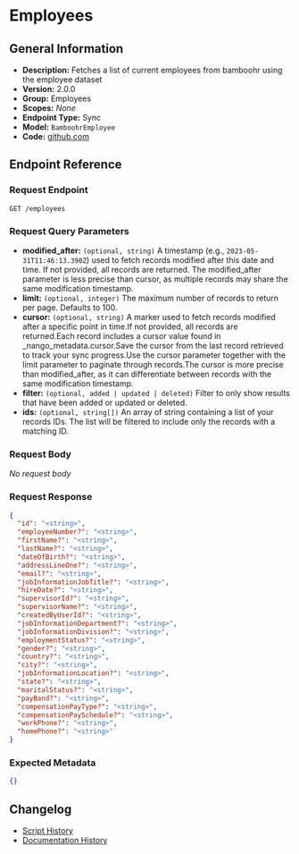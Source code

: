 <!-- BEGIN GENERATED CONTENT -->
# Employees

## General Information

- **Description:** Fetches a list of current employees from bamboohr using the employee dataset
- **Version:** 2.0.0
- **Group:** Employees
- **Scopes:** _None_
- **Endpoint Type:** Sync
- **Model:** `BamboohrEmployee`
- **Code:** [github.com](https://github.com/NangoHQ/integration-templates/tree/main/integrations/bamboohr-basic/syncs/employees.ts)


## Endpoint Reference

### Request Endpoint

`GET /employees`

### Request Query Parameters

- **modified_after:** `(optional, string)` A timestamp (e.g., `2023-05-31T11:46:13.390Z`) used to fetch records modified after this date and time. If not provided, all records are returned. The modified_after parameter is less precise than cursor, as multiple records may share the same modification timestamp.
- **limit:** `(optional, integer)` The maximum number of records to return per page. Defaults to 100.
- **cursor:** `(optional, string)` A marker used to fetch records modified after a specific point in time.If not provided, all records are returned.Each record includes a cursor value found in _nango_metadata.cursor.Save the cursor from the last record retrieved to track your sync progress.Use the cursor parameter together with the limit parameter to paginate through records.The cursor is more precise than modified_after, as it can differentiate between records with the same modification timestamp.
- **filter:** `(optional, added | updated | deleted)` Filter to only show results that have been added or updated or deleted.
- **ids:** `(optional, string[])` An array of string containing a list of your records IDs. The list will be filtered to include only the records with a matching ID.

### Request Body

_No request body_

### Request Response

```json
{
  "id": "<string>",
  "employeeNumber?": "<string>",
  "firstName?": "<string>",
  "lastName?": "<string>",
  "dateOfBirth?": "<string>",
  "addressLineOne?": "<string>",
  "email?": "<string>",
  "jobInformationJobTitle?": "<string>",
  "hireDate?": "<string>",
  "supervisorId?": "<string>",
  "supervisorName?": "<string>",
  "createdByUserId?": "<string>",
  "jobInformationDepartment?": "<string>",
  "jobInformationDivision?": "<string>",
  "employmentStatus?": "<string>",
  "gender?": "<string>",
  "country?": "<string>",
  "city?": "<string>",
  "jobInformationLocation?": "<string>",
  "state?": "<string>",
  "maritalStatus?": "<string>",
  "payBand?": "<string>",
  "compensationPayType?": "<string>",
  "compensationPaySchedule?": "<string>",
  "workPhone?": "<string>",
  "homePhone?": "<string>"
}
```

### Expected Metadata

```json
{}
```

## Changelog

- [Script History](https://github.com/NangoHQ/integration-templates/commits/main/integrations/bamboohr-basic/syncs/employees.ts)
- [Documentation History](https://github.com/NangoHQ/integration-templates/commits/main/integrations/bamboohr-basic/syncs/employees.md)

<!-- END  GENERATED CONTENT -->

